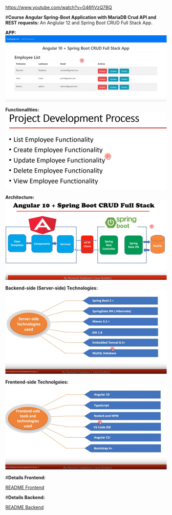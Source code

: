 https://www.youtube.com/watch?v=G46fjVzQ7BQ 

#**Course Angular Spring-Boot Application with MariaDB Crud API and REST requests:**
An Anglular 12 and Spring Boot CRUD Full Stack App. 


**APP:** 
![](img_app.png)

**Functionalities:**
![](img_functionalities.png)

**Architecture:**
![](img_architecture.png)

**Backend-side (Server-side) Technologies:**
![](img_technologies_backend.png)

**Frontend-side Technolgoies:**
![](img_technologies_frontend.png)

#**Details Frontend:**

<a href="./frontend/README.md" target="_top">README Frontend</a>

#**Details Backend:**

<a href="./backend/README.md" target="_top">README Backend</a>

[comment]: <> (**:**)

[comment]: <> (![]&#40;../&#41;)

[comment]: <> (**:**)

[comment]: <> (![]&#40;../&#41;)

[comment]: <> (**:**)

[comment]: <> (![]&#40;../&#41;)

[comment]: <> (**:**)

[comment]: <> (![]&#40;../&#41;)

[comment]: <> (**:**)

[comment]: <> (![]&#40;../&#41;)

[comment]: <> (**:**)

[comment]: <> (![]&#40;../&#41;)

[comment]: <> (**:**)

[comment]: <> (![]&#40;../&#41;)

[comment]: <> (**:**)

[comment]: <> (![]&#40;../&#41;)

[comment]: <> (**:**)

[comment]: <> (![]&#40;../&#41;)

[comment]: <> (**:**)

[comment]: <> (![]&#40;../&#41;)


